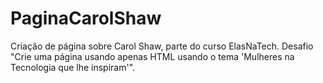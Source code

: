 # PaginaCarolShaw
Criação de página sobre Carol Shaw, parte do curso ElasNaTech. 
Desafio "Crie uma página usando apenas HTML usando o tema 'Mulheres na Tecnologia que lhe inspiram'".


